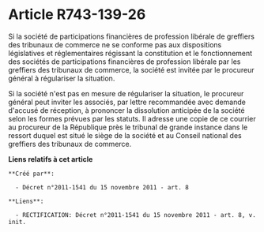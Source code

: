 # Article R743-139-26

Si la société de participations financières de profession libérale de greffiers des tribunaux de commerce ne se conforme pas
aux dispositions législatives et réglementaires régissant la constitution et le fonctionnement des sociétés de participations
financières de profession libérale par les greffiers des tribunaux de commerce, la société est invitée par le procureur
général à régulariser la situation.

Si la société n'est pas en mesure de régulariser la situation, le procureur général peut inviter les associés, par lettre
recommandée avec demande d'accusé de réception, à prononcer la dissolution anticipée de la société selon les formes prévues
par les statuts. Il adresse une copie de ce courrier au procureur de la République près le tribunal de grande instance dans
le ressort duquel est situé le siège de la société et au Conseil national des greffiers des tribunaux de commerce.

**Liens relatifs à cet article**

	**Créé par**:

	  - Décret n°2011-1541 du 15 novembre 2011 - art. 8

	**Liens**:

	  - RECTIFICATION: Décret n°2011-1541 du 15 novembre 2011 - art. 8, v. init.
